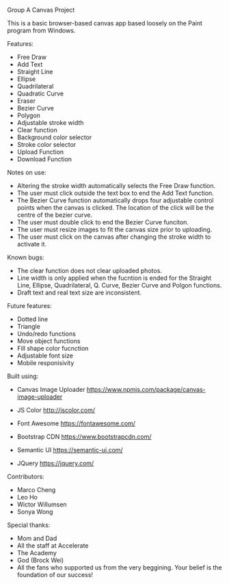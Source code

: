 Group A Canvas Project

This is a basic browser-based canvas app based loosely on the Paint program from Windows.

Features:

- Free Draw
- Add Text
- Straight Line
- Ellipse
- Quadrilateral 
- Quadratic Curve
- Eraser
- Bezier Curve
- Polygon
- Adjustable stroke width
- Clear function
- Background color selector
- Stroke color selector
- Upload Function
- Download Function


Notes on use:

- Altering the stroke width automatically selects the Free Draw function.
- The user must click outside the text box to end the Add Text function.
- The Bezier Curve function automatically drops four adjustable control points when the canvas is clicked. The location of the click will be the centre of the bezier curve.
- The user must double click to end the Bezier Curve funciton.
- The user must resize images to fit the canvas size prior to uploading. 
- The user must click on the canvas after changing the stroke width to activate it.


Known bugs:

- The clear function does not clear uploaded photos.
- Line width is only applied when the fucntion is ended for the Straight Line, Ellipse, Quadrilateral, Q. Curve, Bezier Curve and Polgon functions.
- Draft text and real text size are inconsistent. 


Future features:

- Dotted line
- Triangle
- Undo/redo functions
- Move object functions
- Fill shape color fucnction
- Adjustable font size
- Mobile responisivity


Built using:

- Canvas Image Uploader 
https://www.npmjs.com/package/canvas-image-uploader

- JS Color
http://jscolor.com/

- Font Awesome
https://fontawesome.com/

- Bootstrap CDN
https://www.bootstrapcdn.com/

- Semantic UI
https://semantic-ui.com/

- JQuery
https://jquery.com/


Contributors:

- Marco Cheng
- Leo Ho
- Wictor Willumsen
- Sonya Wong


Special thanks:

- Mom and Dad
- All the staff at Accelerate
- The Academy
- God (Brock Wei)
- All the fans who supported us from the very beggining. Your belief is the foundation of our success!